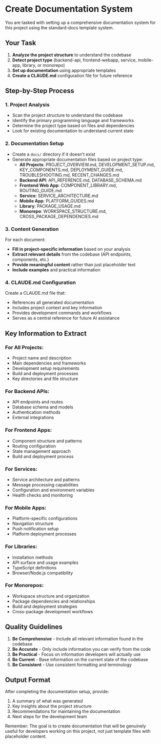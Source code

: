 # Create Documentation System

You are tasked with setting up a comprehensive documentation system for this project using the standard-docs template system.

## Your Task

1. **Analyze the project structure** to understand the codebase
2. **Detect project type** (backend-api, frontend-webapp, service, mobile-app, library, or monorepo)
3. **Set up documentation** using appropriate templates
4. **Create a CLAUDE.md** configuration file for future reference

## Step-by-Step Process

### 1. Project Analysis
- Scan the project structure to understand the codebase
- Identify the primary programming language and frameworks
- Determine the project type based on files and dependencies
- Look for existing documentation to understand current state

### 2. Documentation Setup
- Create a `docs/` directory if it doesn't exist
- Generate appropriate documentation files based on project type:
  - **All Projects**: PROJECT_OVERVIEW.md, DEVELOPMENT_SETUP.md, KEY_COMPONENTS.md, DEPLOYMENT_GUIDE.md, TROUBLESHOOTING.md, RECENT_CHANGES.md
  - **Backend API**: API_REFERENCE.md, DATABASE_SCHEMA.md
  - **Frontend Web App**: COMPONENT_LIBRARY.md, ROUTING_GUIDE.md
  - **Service**: SERVICE_ARCHITECTURE.md
  - **Mobile App**: PLATFORM_GUIDES.md
  - **Library**: PACKAGE_USAGE.md
  - **Monorepo**: WORKSPACE_STRUCTURE.md, CROSS_PACKAGE_DEPENDENCIES.md

### 3. Content Generation
For each document:
- **Fill in project-specific information** based on your analysis
- **Extract relevant details** from the codebase (API endpoints, components, etc.)
- **Provide meaningful content** rather than just placeholder text
- **Include examples** and practical information

### 4. CLAUDE.md Configuration
Create a CLAUDE.md file that:
- References all generated documentation
- Includes project context and key information
- Provides development commands and workflows
- Serves as a central reference for future AI assistance

## Key Information to Extract

### For All Projects:
- Project name and description
- Main dependencies and frameworks
- Development setup requirements
- Build and deployment processes
- Key directories and file structure

### For Backend APIs:
- API endpoints and routes
- Database schema and models
- Authentication methods
- External integrations

### For Frontend Apps:
- Component structure and patterns
- Routing configuration
- State management approach
- Build and deployment process

### For Services:
- Service architecture and patterns
- Message processing capabilities
- Configuration and environment variables
- Health checks and monitoring

### For Mobile Apps:
- Platform-specific configurations
- Navigation structure
- Push notification setup
- Platform deployment processes

### For Libraries:
- Installation methods
- API surface and usage examples
- TypeScript definitions
- Browser/Node.js compatibility

### For Monorepos:
- Workspace structure and organization
- Package dependencies and relationships
- Build and deployment strategies
- Cross-package development workflows

## Quality Guidelines

1. **Be Comprehensive** - Include all relevant information found in the codebase
2. **Be Accurate** - Only include information you can verify from the code
3. **Be Practical** - Focus on information developers will actually use
4. **Be Current** - Base information on the current state of the codebase
5. **Be Consistent** - Use consistent formatting and terminology

## Output Format

After completing the documentation setup, provide:
1. A summary of what was generated
2. Key insights about the project structure
3. Recommendations for maintaining the documentation
4. Next steps for the development team

Remember: The goal is to create documentation that will be genuinely useful for developers working on this project, not just template files with placeholder content.